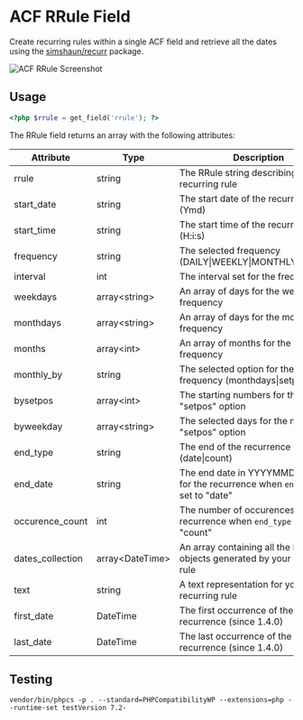 # ACF RRule Field

Create recurring rules within a single ACF field and retrieve all the dates using the [simshaun/recurr](https://github.com/simshaun/recurr) package.

![ACF RRule Screenshot](https://pixelparfait.fr/_github/acf-rrule.png)

## Usage

```php
<?php $rrule = get_field('rrule'); ?>
```

The RRule field returns an array with the following attributes:

| Attribute         | Type              | Description |
| ----------------- | ----------------- | ----------- |
| rrule             | string            | The RRule string describing the recurring rule |
| start_date        | string            | The start date of the recurrence (Ymd) |
| start_time        | string            | The start time of the recurrence (H:i:s) |
| frequency         | string            | The selected frequency (DAILY\|WEEKLY\|MONTHLY\|YEARLY) |
| interval          | int               | The interval set for the frequency |
| weekdays          | array\<string\>   | An array of days for the weekly frequency |
| monthdays         | array\<string\>   | An array of days for the monthly frequency |
| months            | array\<int\>      | An array of months for the yearly frequency |
| monthly_by        | string            | The selected option for the monthly frequency (monthdays\|setpos) |
| bysetpos          | array\<int\>      | The starting numbers for the monthly "setpos" option |
| byweekday         | array\<string\>   | The selected days for the monthly "setpos" option |
| end_type          | string            | The end of the recurrence (date\|count) |
| end_date          | string            | The end date in YYYYMMDD format for the recurrence when `end_type` is set to "date" |
| occurence_count   | int               | The number of occurences for the recurrence when `end_type` is set to "count" |
| dates_collection  | array\<DateTime\> | An array containing all the DateTime objects generated by your recurring rule |
| text              | string            | A text representation for your recurring rule |
| first_date        | DateTime          | The first occurrence of the recurrence (since 1.4.0) |
| last_date         | DateTime          | The last occurrence of the recurrence (since 1.4.0) |

## Testing

```
vendor/bin/phpcs -p . --standard=PHPCompatibilityWP --extensions=php --runtime-set testVersion 7.2-
```
